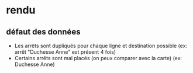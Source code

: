 # rendu

## défaut des données

- Les arrêts sont dupliqués pour chaque ligne et destination possible (ex: arrêt "Duchesse Anne" est présent 4 fois)
- Certains arrêts sont mal placés (on peux comparer avec la carte) (ex: Duchesse Anne)
